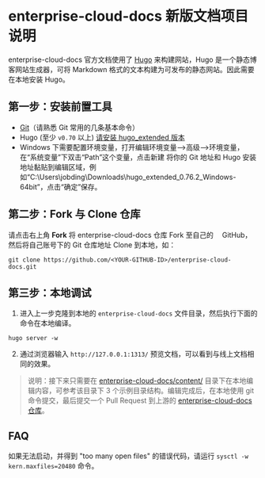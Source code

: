 # enterprise-cloud-docs 新版文档项目说明

enterprise-cloud-docs 官方文档使用了 [Hugo](https://gohugo.io/getting-started/installing/) 来构建网站，Hugo 是一个静态博客网站生成器，可将 Markdown 格式的文本构建为可发布的静态网站。因此需要在本地安装 Hugo。

## 第一步：安装前置工具

- [Git](https://www.git-scm.com/book/zh/v2/%E8%B5%B7%E6%AD%A5-%E5%AE%89%E8%A3%85-Git)（请熟悉 Git 常用的几条基本命令）
- Hugo (至少 `v0.70` 以上) [请安装 hugo_extended 版本](https://github.com/gohugoio/hugo/releases)
- Windows 下需要配置环境变量，打开编辑环境变量-->高级-->环境变量，在“系统变量”下双击“Path”这个变量，点击新建
  将你的 Git 地址和 Hugo 安装地址黏贴到编辑区域，例如“C:\Users\jobding\Downloads\hugo_extended_0.76.2_Windows-64bit”，点击“确定”保存。

## 第二步：Fork 与 Clone 仓库

请点击右上角 **Fork** 将 enterprise-cloud-docs 仓库 Fork 至自己的　 GitHub，然后将自己账号下的 Git 仓库地址 Clone 到本地，如：

```
git clone https://github.com/<YOUR-GITHUB-ID>/enterprise-cloud-docs.git
```

## 第三步：本地调试

1. 进入上一步克隆到本地的 `enterprise-cloud-docs` 文件目录，然后执行下面的命令在本地编译。

```
hugo server -w
```

2. 通过浏览器输入 `http://127.0.0.1:1313/` 预览文档，可以看到与线上文档相同的效果。

> 说明：接下来只需要在 [enterprise-cloud-docs/content/](https://github.com/yunify/enterprise-cloud-docs/tree/master/content) 目录下在本地编辑内容，可参考该目录下 3 个示例目录结构。编辑完成后，在本地使用 git 命令提交，最后提交一个 Pull Request 到上游的 [enterprise-cloud-docs 仓库](https://github.com/yunify/enterprise-cloud-docs)。

## FAQ

如果无法启动，并得到 "too many open files" 的错误代码，请运行 `sysctl -w kern.maxfiles=20480` 命令。
